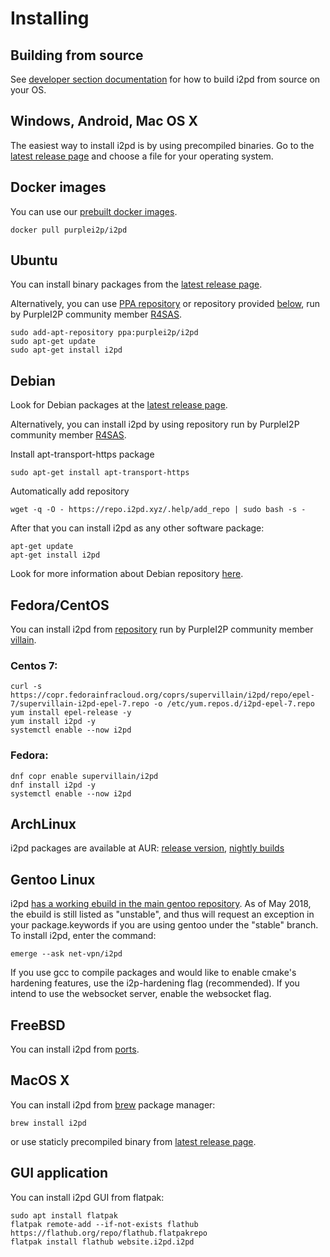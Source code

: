 Installing
==========

Building from source
--------------------

See [developer section documentation](../devs/building/requirements.md) for how to build i2pd from source on your OS.


Windows, Android, Mac OS X  
--------------------------

The easiest way to install i2pd is by using precompiled binaries. 
Go to the [latest release page](https://github.com/PurpleI2P/i2pd/releases/latest) and choose a file for your operating system.


## Docker images

You can use our [prebuilt docker images](https://hub.docker.com/r/purplei2p/i2pd/).

    docker pull purplei2p/i2pd


## Ubuntu

You can install binary packages from the [latest release page](https://github.com/PurpleI2P/i2pd/releases/latest). 

Alternatively, you can use [PPA repository](https://launchpad.net/~purplei2p/+archive/ubuntu/i2pd) or repository provided [below](#debian), run by PurpleI2P community member [R4SAS](https://twitter.com/i2pr4sas).

    sudo add-apt-repository ppa:purplei2p/i2pd
    sudo apt-get update
    sudo apt-get install i2pd


## Debian

Look for Debian packages at the [latest release page](https://github.com/PurpleI2P/i2pd/releases/latest).

Alternatively, you can install i2pd by using repository run by PurpleI2P community member [R4SAS](https://twitter.com/i2pr4sas).

Install apt-transport-https package

    sudo apt-get install apt-transport-https

Automatically add repository

    wget -q -O - https://repo.i2pd.xyz/.help/add_repo | sudo bash -s -

After that you can install i2pd as any other software package:

    apt-get update
    apt-get install i2pd

Look for more information about Debian repository [here](https://repo.i2pd.xyz/.help/readme.txt).

## Fedora/CentOS

You can install i2pd from [repository](https://copr.fedorainfracloud.org/coprs/supervillain/i2pd/) 
run by PurpleI2P community member [villain](https://twitter.com/el_villano_loco).

### Centos 7:

    curl -s https://copr.fedorainfracloud.org/coprs/supervillain/i2pd/repo/epel-7/supervillain-i2pd-epel-7.repo -o /etc/yum.repos.d/i2pd-epel-7.repo
    yum install epel-release -y
    yum install i2pd -y
    systemctl enable --now i2pd

### Fedora:

    dnf copr enable supervillain/i2pd
    dnf install i2pd -y
    systemctl enable --now i2pd


## ArchLinux

i2pd packages are available at AUR: [release version](https://aur.archlinux.org/packages/i2pd/),
[nightly builds](https://aur.archlinux.org/packages/i2pd-git/)

## Gentoo Linux

i2pd [has a working ebuild in the main gentoo repository](https://packages.gentoo.org/packages/net-vpn/i2pd). As of May 2018, the ebuild 
is still listed as "unstable", and thus will request an exception in your package.keywords if you are using gentoo under the "stable" branch.
To install i2pd, enter the command:
    
    emerge --ask net-vpn/i2pd

If you use gcc to compile packages and would like to enable cmake's hardening features, use the i2p-hardening flag (recommended).
If you intend to use the websocket server, enable the websocket flag.

FreeBSD
-------

You can install i2pd from [ports](https://www.freshports.org/security/i2pd/).

## MacOS X

You can install i2pd from [brew](https://brew.sh/) package manager:

    brew install i2pd

or use staticly precompiled binary from [latest release page](https://github.com/PurpleI2P/i2pd/releases/latest).

GUI application
---------------

You can install i2pd GUI from flatpak:

    sudo apt install flatpak
    flatpak remote-add --if-not-exists flathub https://flathub.org/repo/flathub.flatpakrepo
    flatpak install flathub website.i2pd.i2pd
